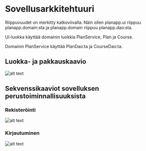 # Sovellusarkkitehtuuri

Riippuvuudet on merkitty katkoviivalla. Näin ollen planapp.ui riippuu planapp.domain:sta ja planapp.domain riippuu planapp.dao:sta.

Ui-luokka käyttää domainin luokkia PlanService, Plan ja Course.

Domainin PlanService käyttää PlanDao:ta ja CourseDao:ta.

## Luokka- ja pakkauskaavio

![alt text](https://github.com/tikibeni/ot-harjoitustyo/blob/master/dokumentaatio/kuvat/kaaviot.png "Kaavio")

## Sekvenssikaaviot sovelluksen perustoiminnallisuuksista

### Rekisteröinti

![alt text](https://github.com/tikibeni/ot-harjoitustyo/blob/master/dokumentaatio/kuvat/registerationSequence.PNG "Rekisteröintikaavio")

### Kirjautuminen

![alt text](https://github.com/tikibeni/ot-harjoitustyo/blob/master/dokumentaatio/kuvat/loginSequence.PNG "Kirjautumiskaavio")